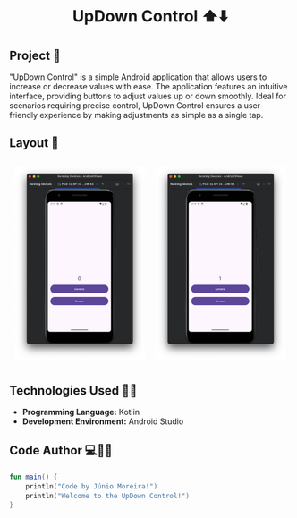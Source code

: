 <h1 align="center">UpDown Control ⬆️⬇️ </h1>

## Project 🎯 

"UpDown Control" is a simple Android application that allows users to increase or decrease values with ease. The application features an intuitive interface, providing buttons to adjust values up or down smoothly. Ideal for scenarios requiring precise control, UpDown Control ensures a user-friendly experience by making adjustments as simple as a single tap.
## Layout 🎨 

<div align="center" style="display: flex; justify-content: center;">
  <div style="margin: 10px;">
    <img src="./images/fig1.png" alt="App Screenshot" width="400"/>
  </div>
  <div style="margin: 10px;">
    <img src="./images/fig2.png" alt="App Screenshot" width="400"/>
  </div>
</div>

## Technologies Used 🤖🍏

- **Programming Language:** Kotlin
- **Development Environment:** Android Studio

## Code Author 💻👨‍💻

```kotlin
fun main() {
    println("Code by Júnio Moreira!")
    println("Welcome to the UpDown Control!")
}
